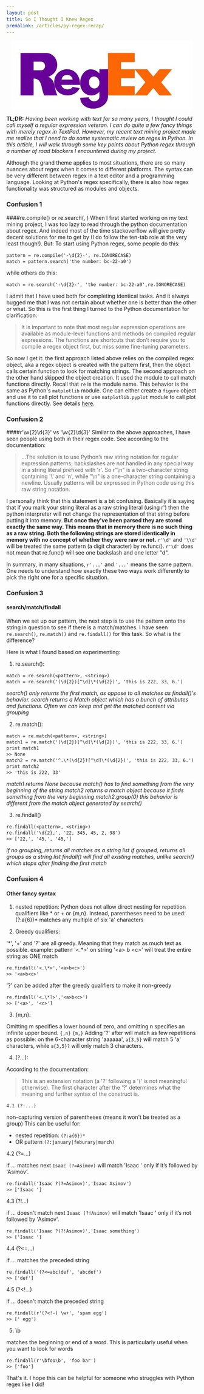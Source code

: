```yaml
---
layout: post
title: So I Thought I Knew Regex
premalink: /articles/py-regex-recap/
---
```


<p align="center">
<img src="/images/regex.jpg">
</p>

**TL;DR:** _Having been working with text for so many years, I thought I could call myself a regular expression veteran. I can do quite a few fancy things with merely regex in TextPad. However, my recent text mining project made me realize that I need to do some systematic review on regex in Python. In this article, I will walk through some key points about Python regex through a number of road blockers I encountered during my project._

Although the grand theme applies to most situations, there are so many nuances about regex when it comes to different platforms. The syntax can be very different between regex in a text editor and a programming language. Looking at Python's regex specifically, there is also how regex functionality was structured as modules and objects.

### Confusion 1
####re.compile(<pattern>) or re.search(<pattern>, <string>)
When I first started working on my text mining project, I was too lazy to read through the python documentation about regex. And indeed most of the time stackoverflow will give pretty decent solutions for me to get by (I do follow the ten-tab role at the very least though!). But:
To start using Python regex, some people do this:
```
pattern = re.compile('-\d{2}-', re.IGNORECASE)
match = pattern.search('the number: bc-22-a0')
```
while others do this:
```
match = re.search('-\d{2}-', 'the number: bc-22-a0',re.IGNORECASE)
```
I admit that I have used both for completing identical tasks. And it always bugged me that I was not certain about whether one is better than the other or what. So this is the first thing I turned to the Python documentation for clarification:
> It is important to note that most regular expression operations are available as module-level functions and methods on compiled regular expressions. The functions are shortcuts that don’t require you to compile a regex object first, but miss some fine-tuning parameters.

So now I get it: the first approach listed above relies on the compiled regex object, aka a regex object is created with the pattern first, then the object calls certain function to look for matching strings. The second approach on the other hand skipped the object creation. It used the module to call match functions directly. Recall that `re` is the module name. This behavior is the same as Python's `matplotlib` module. One can either create a `figure` object and use it to call plot functions or use `matplotlib.pyplot` module to call plot functions directly. See details [here](https://matplotlib.org/api/pyplot_summary.htmlm).

### Confusion 2
####r'\w{2}\d{3}' vs '\w{2}\d{3}'
Similar to the above approaches, I have seen people using both in their regex code. See according to the documentation:
>...The solution is to use Python’s raw string notation for regular expression patterns; backslashes are not handled in any special way in a string literal prefixed with 'r'. So r"\\n" is a two-character string containing '\\' and 'n', while "\\n" is a one-character string containing a newline. Usually patterns will be expressed in Python code using this raw string notation.

I personally think that this statement is a bit confusing. Basically it is saying that if you mark your string literal as a raw string literal (using r') then the python interpreter will not change the representation of that string before putting it into memory. **But once they've been parsed they are stored exactly the same way. This means that in memory there is no such thing as a raw string. Both the following strings are stored identically in memory with no concept of whether they were raw or not.**
`r'\d'` and `'\\d'` will be treated the same pattern (a digit character) by re.func(). `r'\d'` does not mean that re.func() will see one backslash and one letter "d".

In summary, in many situations, `r'...'` and `'...'` means the same pattern. One needs to understand how exactly these two ways work differently to pick the right one for a specific situation.

### Confusion 3
#### search/match/findall
When we set up our pattern, the next step is to use the pattern onto the string in question to see if there is a match/matches. I have seen `re.search()`, `re.match()` and `re.findall()` for this task. So what is the difference?

Here is what I found based on experimenting:
1. re.search():
```
match = re.search(<pattern>, <string>)
match = re.search('(\d{2})[^\d]\*(\d{2})', 'this is 222, 33, 6.')
```
_search() only returns the first match, as oppose to all matches as findall()'s behavior.
search returns a Match object which has a bunch of attributes and functions. Often we can keep and  get the matched content via grouping_

2. re.match():
```
match = re.match(<pattern>, <string>)
match1 = re.match('(\d{2})[^\d]\*(\d{2})', 'this is 222, 33, 6.')
print match1
>> None
match2 = re.match('^.\*(\d{2})[^\d]\*(\d{2})', 'this is 222, 33, 6.')
print match2
>> 'this is 222, 33'
```
_match1 returns None because match() has to find something from the very
beginning of the string
match2 returns a match object because it finds something from the very
beginning match2.group(0)
this behavior is different from the match object generated by search()_

3. re.findall()
```
re.findall(<pattern>, <string>)
re.findall('\d{2},', '22, 345, 45, 2, 98')
>> ['22,', '45,', '45,']
```
_if no grouping, returns all matches as a string list
if grouped, returns all groups as a string list
findall() will find all existing matches, unlike search() which stops after
finding the first match_

### Confusion 4
#### Other fancy syntax

1. nested repetition:
Python does not allow direct nesting for repetition qualifiers like * or + or {m,n}. Instead, parentheses need to be used:
(?:a{6})* matches any multiple of six 'a' characters

2. Greedy qualifiers:

 '\*', '+' and '?' are all greedy. Meaning that they match as much text as possible.
example:
pattern '<.\*>' on string '\<a\> b \<c\>' will treat the entire string as ONE match
```
re.findall('<.\*>','<a>b<c>')
>> '<a>b<c>'
```
'?' can be added after the greedy qualifiers to make it non-greedy
```
re.findall('<.\*?>','<a>b<c>')
>> ['<a>', '<c>']
```

3. {m,n}:

 Omitting m specifies a lower bound of zero, and omitting n specifies an
infinite upper bound.
`{,n}`
`{m,}`
Adding '?' after will match as few repetitions as possible:
on the 6-character string 'aaaaaa', `a{3,5}` will match 5 'a' characters,
while `a{3,5}?` will only match 3 characters.

4. (?...):

 According to the documentation:

>This is an extension notation (a '?' following a '(' is not meaningful otherwise). The first character after the '?' determines what the meaning and further syntax of the construct is.

    4.1 (?:...)

 non-capturing version of parentheses (means it won't be treated as a group)
This can be useful for:
* nested repetition:
`(?:a{6})*`
* OR pattern
`(?:january|feburary|march)`

 4.2 (?=...)

 if ... matches next
`Isaac (?=Asimov)` will match 'Isaac ' only if it’s followed by 'Asimov'.
```
re.findall('Isaac ?(?=Asimov)','Isaac Asimov')
>> ['Isaac ']
```
 4.3 (?!...)

 if ... doesn't match next
`Isaac (?!Asimov)` will match 'Isaac ' only if it’s not followed by 'Asimov'.

```
re.findall('Isaac ?(?!Asimov)','Isaac something')
>> ['Isaac ']
```
 4.4 (?<=...)

 if ... matches the preceded string
```
re.findall('(?<=abc)def', 'abcdef')
>> ['def']
```
 4.5 (?<!...)

 if ... doesn't match the preceded string
```
re.findall(r'(?<!-) \w+', 'spam egg')
>> [' egg']
```

5. \b

 matches the beginning or end of a word. This is particularly useful when you want to look for words
```
re.findall(r'\bfoo\b', 'foo bar')
>> ['foo']
```

That's it. I hope this can be helpful for someone who struggles with Python regex like I did!
